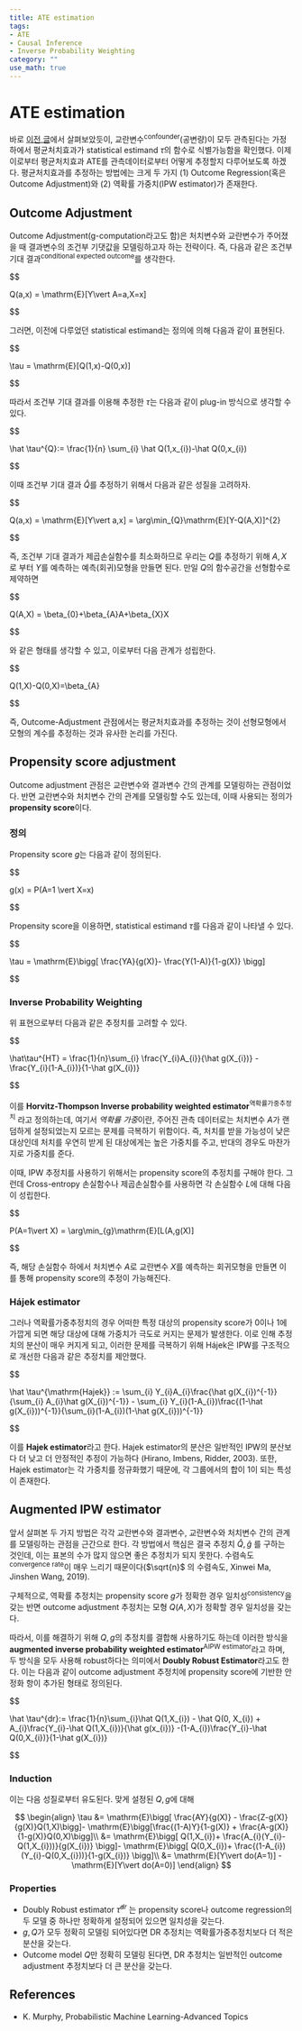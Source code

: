 ```yaml
---
title: ATE estimation
tags:
- ATE
- Causal Inference
- Inverse Probability Weighting
category: ""
use_math: true
---
```

# ATE estimation

바로 [이전 글](https://ddangchani.github.io/Confounder-Adjustment)에서 살펴보았듯이, 교란변수<sup>confounder</sup>(공변량)이 모두 관측된다는 가정하에서 평균처치효과가 statistical estimand $\tau$의 함수로 식별가능함을 확인했다. 이제 이로부터 평균처치효과 ATE를 관측데이터로부터 어떻게 추정할지 다루어보도록 하겠다. 평균처치효과를 추정하는 방법에는 크게 두 가지 (1) Outcome Regression(혹은 Outcome Adjustment)와 (2) 역확률 가중치(IPW estimator)가 존재한다.

## Outcome Adjustment

Outcome Adjustment(g-computation라고도 함)은 처치변수와 교란변수가 주어졌을 때 결과변수의 조건부 기댓값을 모델링하고자 하는 전략이다. 즉, 다음과 같은 조건부 기대 결과<sup>conditional expected outcome</sup>를 생각한다.

$$

Q(a,x) = \mathrm{E}[Y\vert A=a,X=x]


$$

그러면, 이전에 다루었던 statistical estimand는 정의에 의해 다음과 같이 표현된다.


$$

\tau = \mathrm{E}[Q(1,x)-Q(0,x)]


$$

따라서 조건부 기대 결과를 이용해 추정한 $\tau$는 다음과 같이 plug-in 방식으로 생각할 수 있다.


$$

\hat \tau^{Q}:= \frac{1}{n} \sum_{i} \hat Q(1,x_{i})-\hat Q(0,x_{i})


$$

이때 조건부 기대 결과 $\hat Q$를 추정하기 위해서 다음과 같은 성질을 고려하자.


$$

Q(a,x) = \mathrm{E}[Y\vert a,x] = \arg\min_{Q}\mathrm{E}[Y-Q(A,X)]^{2}


$$

즉, 조건부 기대 결과가 제곱손실함수를 최소화하므로 우리는 $Q$를 추정하기 위해 $A,X$로 부터 $Y$를 예측하는 예측(회귀)모형을 만들면 된다. 만일 $Q$의 함수공간을 선형함수로 제약하면 


$$

Q(A,X) = \beta_{0}+\beta_{A}A+\beta_{X}X


$$

와 같은 형태를 생각할 수 있고, 이로부터 다음 관계가 성립한다.


$$

Q(1,X)-Q(0,X)=\beta_{A}


$$

즉, Outcome-Adjustment 관점에서는 평균처치효과를 추정하는 것이 선형모형에서 모형의 계수를 추정하는 것과 유사한 논리를 가진다.


## Propensity score adjustment

Outcome adjustment 관점은 교란변수와 결과변수 간의 관계를 모델링하는 관점이었다. 반면 교란변수와 처치변수 간의 관계를 모델링할 수도 있는데, 이때 사용되는 정의가 **propensity score**이다.

### 정의
Propensity score $g$는 다음과 같이 정의된다.


$$

g(x) = P(A=1 \vert X=x)


$$

Propensity score을 이용하면, statistical estimand $\tau$를 다음과 같이 나타낼 수 있다.


$$

\tau = \mathrm{E}\bigg[ \frac{YA}{g(X)}- \frac{Y(1-A)}{1-g(X)} \bigg]


$$

### Inverse Probability Weighting

위 표현으로부터 다음과 같은 추정치를 고려할 수 있다.


$$

\hat\tau^{HT} = \frac{1}{n}\sum_{i} \frac{Y_{i}A_{i}}{\hat g(X_{i})} - \frac{Y_{i}(1-A_{i})}{1-\hat g(X_{i})} 


$$

이를 **Horvitz-Thompson Inverse probability weighted estimator**<sup>역확률가중추정치</sup> 라고 정의하는데, 여기서 *역확률 가중*이란, 주어진 관측 데이터로는 처치변수 $A$가 랜덤하게 설정되었는지 모르는 문제를 극복하기 위함이다. 즉, 처치를 받을 가능성이 낮은 대상인데 처치를 우연히 받게 된 대상에게는 높은 가중치를 주고, 반대의 경우도 마찬가지로 가중치를 준다.

이때, IPW 추정치를 사용하기 위해서는 propensity score의 추정치를 구해야 한다. 그런데 Cross-entropy 손실함수나 제곱손실함수를 사용하면 각 손실함수 $L$에 대해 다음이 성립한다.

$$

P(A=1\vert X) = \arg\min_{g}\mathrm{E}[L(A,g(X)]


$$

즉, 해당 손실함수 하에서 처치변수 $A$로 교란변수 $X$를 예측하는 회귀모형을 만들면 이를 통해 propensity score의 추정이 가능해진다.

### Hájek estimator

그러나 역확률가중추정치의 경우 어떠한 특정 대상의 propensity score가 0이나 1에 가깝게 되면 해당 대상에 대해 가중치가 극도로 커지는 문제가 발생한다. 이로 인해 추정치의 분산이 매우 커지게 되고, 이러한 문제를 극복하기 위해 Hájek은 IPW를 구조적으로 개선한 다음과 같은 추정치를 제안했다.

$$

\hat \tau^{\mathrm{Hajek}} := \sum_{i} Y_{i}A_{i}\frac{\hat g(X_{i})^{-1}}{\sum_{i} A_{i}\hat g(X_{i})^{-1}} - \sum_{i} Y_{i}(1-A_{i})\frac{(1-\hat g(X_{i}))^{-1}}{\sum_{i}(1-A_{i})(1-\hat g(X_{i}))^{-1}}


$$

이를 **Hajek estimator**라고 한다. Hajek estimator의 분산은 일반적인 IPW의 분산보다 더 낮고 더 안정적인 추정이 가능하다 (Hirano, Imbens, Ridder, 2003). 또한, Hajek estimator는 각 가중치를 정규화했기 때문에, 각 그룹에서의 합이 1이 되는 특성이 존재한다.

## Augmented IPW estimator

앞서 살펴본 두 가지 방법은 각각 교란변수와 결과변수, 교란변수와 처치변수 간의 관계를 모델링하는 관점을 근간으로 한다. 각 방법에서 핵심은 결국 추정치 $\hat Q,\hat g$ 를 구하는 것인데, 이는 표본의 수가 많지 않으면 좋은 추정치가 되지 못한다. 수렴속도<sup>convergence rate</sup>이 매우 느리기 때문이다($\sqrt{n}$ 의 수렴속도, Xinwei Ma, Jinshen Wang, 2019).

구체적으로, 역확률 추정치는 propensity score $g$가 정확한 경우 일치성<sup>consistency</sup>을 갖는 반면 outcome adjustment 추정치는 모형 $Q(A,X)$가 정확할 경우 일치성을 갖는다.

따라서, 이를 해결하기 위해 $Q,g$의 추정치를 결합해 사용하기도 하는데 이러한 방식을 **augmented inverse probability weighted estimator**<sup>AIPW estimator</sup>라고 하며, 두 방식을 모두 사용해 robust하다는 의미에서 **Doubly Robust Estimator**라고도 한다. 이는 다음과 같이 outcome adjustment 추정치에 propensity score에 기반한 안정화 항이 추가된 형태로 정의된다.

$$

\hat \tau^{dr}:= \frac{1}{n}\sum_{i}\hat Q(1,X_{i}) - \hat Q(0, X_{i}) + A_{i}\frac{Y_{i}-\hat Q(1,X_{i})}{\hat g(x_{i})} -(1-A_{i})\frac{Y_{i}-\hat Q(0,X_{i})}{1-\hat g(X_{i})}

$$

### Induction

이는 다음 성질로부터 유도된다. 맞게 설정된 $Q,g$에 대해


$$
\begin{align}
\tau &= \mathrm{E}\bigg[ \frac{AY}{g(X)} - \frac{Z-g(X)}{g(X)}Q(1,X)\bigg]- \mathrm{E}\bigg[\frac{(1-A)Y}{1-g(X)} + \frac{A-g(X)}{1-g(X)}Q(0,X)\bigg]\\
&= \mathrm{E}\bigg[ Q(1,X_{i})+ \frac{A_{i}(Y_{i}-Q(1,X_{i}))}{g(X_{i})} \bigg]- \mathrm{E}\bigg[ Q(0,X_{i})+ \frac{(1-A_{i})(Y_{i}-Q(0,X_{i}))}{1-g(X_{i})} \bigg]\\
&= \mathrm{E}[Y\vert do(A=1)] - \mathrm{E}[Y\vert do(A=0)]
\end{align}
$$

### Properties

- Doubly Robust estimator $\hat \tau^{dr}$ 는 propensity score나 outcome regression의 두 모델 중 하나만 정확하게 설정되어 있으면 일치성을 갖는다.
- $g,Q$가 모두 정확히 모델링 되어있다면 DR 추정치는 역확률가중추정치보다 더 적은 분산을 갖는다.
- Outcome model $Q$만 정확히 모델링 된다면, DR 추정치는 일반적인 outcome adjustment 추정치보다 더 큰 분산을 갖는다.


## References
- K. Murphy, Probabilistic Machine Learning-Advanced Topics